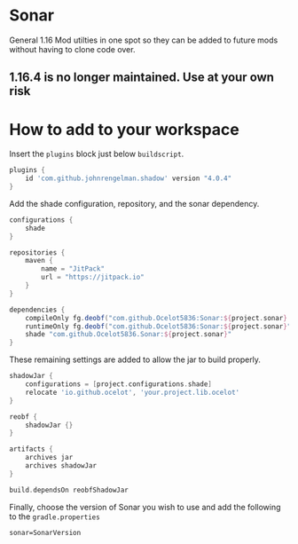 # Sonar

General 1.16 Mod utilties in one spot so they can be added to future mods without having to clone code over.

## 1.16.4 is no longer maintained. Use at your own risk

# How to add to your workspace

Insert the `plugins` block just below `buildscript`.

```gradle
plugins {
    id 'com.github.johnrengelman.shadow' version "4.0.4"
}
```

Add the shade configuration, repository, and the sonar dependency.

```gradle
configurations {
    shade
}

repositories {
    maven {
        name = "JitPack"
        url = "https://jitpack.io"
    }
}

dependencies {
    compileOnly fg.deobf("com.github.Ocelot5836:Sonar:${project.sonar}:api")
    runtimeOnly fg.deobf("com.github.Ocelot5836:Sonar:${project.sonar}")
    shade "com.github.Ocelot5836.Sonar:${project.sonar}"
}
```

These remaining settings are added to allow the jar to build properly.

```gradle
shadowJar {
    configurations = [project.configurations.shade]
    relocate 'io.github.ocelot', 'your.project.lib.ocelot'
}

reobf {
    shadowJar {}
}

artifacts {
    archives jar
    archives shadowJar
}

build.dependsOn reobfShadowJar
```

Finally, choose the version of Sonar you wish to use and add the following to the `gradle.properties`

```properties
sonar=SonarVersion
```
